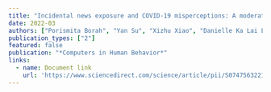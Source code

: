 ```yaml
---
title: "Incidental news exposure and COVID-19 misperceptions: A moderated-mediation model"
date: 2022-03
authors: ["Porismita Borah", "Yan Su", "Xizhu Xiao", "Danielle Ka Lai Lee"]
publication_types: ["2"]
featured: false
publication: "*Computers in Human Behavior*"
links:
  - name: Document link
    url: 'https://www.sciencedirect.com/science/article/pii/S0747563221004969'
---
```

